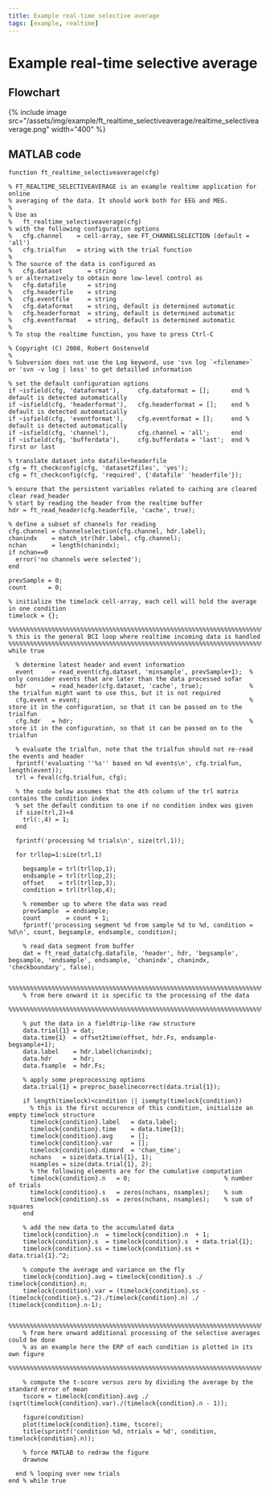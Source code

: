 ```yaml
---
title: Example real-time selective average
tags: [example, realtime]
---
```


# Example real-time selective average

## Flowchart

{% include image src="/assets/img/example/ft_realtime_selectiveaverage/realtime_selectiveaverage.png" width="400" %}

## MATLAB code

    function ft_realtime_selectiveaverage(cfg)

    % FT_REALTIME_SELECTIVEAVERAGE is an example realtime application for online
    % averaging of the data. It should work both for EEG and MEG.
    %
    % Use as
    %   ft_realtime_selectiveaverage(cfg)
    % with the following configuration options
    %   cfg.channel    = cell-array, see FT_CHANNELSELECTION (default = 'all')
    %   cfg.trialfun   = string with the trial function
    %
    % The source of the data is configured as
    %   cfg.dataset       = string
    % or alternatively to obtain more low-level control as
    %   cfg.datafile      = string
    %   cfg.headerfile    = string
    %   cfg.eventfile     = string
    %   cfg.dataformat    = string, default is determined automatic
    %   cfg.headerformat  = string, default is determined automatic
    %   cfg.eventformat   = string, default is determined automatic
    %
    % To stop the realtime function, you have to press Ctrl-C

    % Copyright (C) 2008, Robert Oostenveld
    %
    % Subversion does not use the Log keyword, use 'svn log `<filename>` or 'svn -v log | less' to get detailled information

    % set the default configuration options
    if ~isfield(cfg, 'dataformat'),     cfg.dataformat = [];      end % default is detected automatically
    if ~isfield(cfg, 'headerformat'),   cfg.headerformat = [];    end % default is detected automatically
    if ~isfield(cfg, 'eventformat'),    cfg.eventformat = [];     end % default is detected automatically
    if ~isfield(cfg, 'channel'),        cfg.channel = 'all';      end
    if ~isfield(cfg, 'bufferdata'),     cfg.bufferdata = 'last';  end % first or last

    % translate dataset into datafile+headerfile
    cfg = ft_checkconfig(cfg, 'dataset2files', 'yes');
    cfg = ft_checkconfig(cfg, 'required', {'datafile' 'headerfile'});

    % ensure that the persistent variables related to caching are cleared
    clear read_header
    % start by reading the header from the realtime buffer
    hdr = ft_read_header(cfg.headerfile, 'cache', true);

    % define a subset of channels for reading
    cfg.channel = channelselection(cfg.channel, hdr.label);
    chanindx    = match_str(hdr.label, cfg.channel);
    nchan       = length(chanindx);
    if nchan==0
      error('no channels were selected');
    end

    prevSample = 0;
    count      = 0;

    % initialize the timelock cell-array, each cell will hold the average in one condition
    timelock = {};

    %%%%%%%%%%%%%%%%%%%%%%%%%%%%%%%%%%%%%%%%%%%%%%%%%%%%%%%%%%%%%%%%%%%%%%%%%%%%%%%%
    % this is the general BCI loop where realtime incoming data is handled
    %%%%%%%%%%%%%%%%%%%%%%%%%%%%%%%%%%%%%%%%%%%%%%%%%%%%%%%%%%%%%%%%%%%%%%%%%%%%%%%%
    while true

      % determine latest header and event information
      event     = read_event(cfg.dataset, 'minsample', prevSample+1);  % only consider events that are later than the data processed sofar
      hdr       = read_header(cfg.dataset, 'cache', true);             % the trialfun might want to use this, but it is not required
      cfg.event = event;                                               % store it in the configuration, so that it can be passed on to the trialfun
      cfg.hdr   = hdr;                                                 % store it in the configuration, so that it can be passed on to the trialfun

      % evaluate the trialfun, note that the trialfun should not re-read the events and header
      fprintf('evaluating ''%s'' based on %d events\n', cfg.trialfun, length(event));
      trl = feval(cfg.trialfun, cfg);

      % the code below assumes that the 4th column of the trl matrix contains the condition index
      % set the default condition to one if no condition index was given
      if size(trl,2)<4
        trl(:,4) = 1;
      end

      fprintf('processing %d trials\n', size(trl,1));

      for trllop=1:size(trl,1)

        begsample = trl(trllop,1);
        endsample = trl(trllop,2);
        offset    = trl(trllop,3);
        condition = trl(trllop,4);

        % remember up to where the data was read
        prevSample  = endsample;
        count       = count + 1;
        fprintf('processing segment %d from sample %d to %d, condition = %d\n', count, begsample, endsample, condition);

        % read data segment from buffer
        dat = ft_read_data(cfg.datafile, 'header', hdr, 'begsample', begsample, 'endsample', endsample, 'chanindx', chanindx, 'checkboundary', false);

        %%%%%%%%%%%%%%%%%%%%%%%%%%%%%%%%%%%%%%%%%%%%%%%%%%%%%%%%%%%%%%%%%%%%%%%%%%%%%%%%
        % from here onward it is specific to the processing of the data
        %%%%%%%%%%%%%%%%%%%%%%%%%%%%%%%%%%%%%%%%%%%%%%%%%%%%%%%%%%%%%%%%%%%%%%%%%%%%%%%%

        % put the data in a fieldtrip-like raw structure
        data.trial{1} = dat;
        data.time{1}  = offset2time(offset, hdr.Fs, endsample-begsample+1);
        data.label    = hdr.label(chanindx);
        data.hdr      = hdr;
        data.fsample  = hdr.Fs;

        % apply some preprocessing options
        data.trial{1} = preproc_baselinecorrect(data.trial{1});

        if length(timelock)<condition || isempty(timelock{condition})
          % this is the first occurence of this condition, initialize an empty timelock structure
          timelock{condition}.label   = data.label;
          timelock{condition}.time    = data.time{1};
          timelock{condition}.avg     = [];
          timelock{condition}.var     = [];
          timelock{condition}.dimord  = 'chan_time';
          nchans   = size(data.trial{1}, 1);
          nsamples = size(data.trial{1}, 2);
          % the following elements are for the cumulative computation
          timelock{condition}.n   = 0;                          % number of trials
          timelock{condition}.s   = zeros(nchans, nsamples);    % sum
          timelock{condition}.ss  = zeros(nchans, nsamples);    % sum of squares
        end

        % add the new data to the accumulated data
        timelock{condition}.n  = timelock{condition}.n  + 1;
        timelock{condition}.s  = timelock{condition}.s  + data.trial{1};
        timelock{condition}.ss = timelock{condition}.ss + data.trial{1}.^2;

        % compute the average and variance on the fly
        timelock{condition}.avg = timelock{condition}.s ./ timelock{condition}.n;
        timelock{condition}.var = (timelock{condition}.ss - (timelock{condition}.s.^2)./timelock{condition}.n) ./ (timelock{condition}.n-1);

        %%%%%%%%%%%%%%%%%%%%%%%%%%%%%%%%%%%%%%%%%%%%%%%%%%%%%%%%%%%%%%%%%%%%%%%%%%%%%%%%
        % from here onward additional processing of the selective averages could be done
        % as an example here the ERP of each condition is plotted in its own figure
        %%%%%%%%%%%%%%%%%%%%%%%%%%%%%%%%%%%%%%%%%%%%%%%%%%%%%%%%%%%%%%%%%%%%%%%%%%%%%%%%

        % compute the t-score versus zero by dividing the average by the standard error of mean
        tscore = timelock{condition}.avg ./ (sqrt(timelock{condition}.var)./(timelock{condition}.n - 1));

        figure(condition)
        plot(timelock{condition}.time, tscore);
        title(sprintf('condition %d, ntrials = %d', condition, timelock{condition}.n));

        % force MATLAB to redraw the figure
        drawnow

      end % looping over new trials
    end % while true
